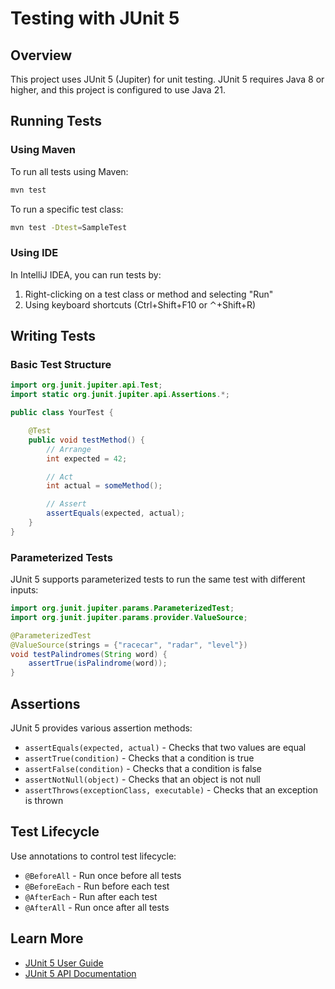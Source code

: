 # Testing with JUnit 5

## Overview

This project uses JUnit 5 (Jupiter) for unit testing. JUnit 5 requires Java 8 or higher, and this project is configured to use Java 21.

## Running Tests

### Using Maven

To run all tests using Maven:

```bash
mvn test
```

To run a specific test class:

```bash
mvn test -Dtest=SampleTest
```

### Using IDE

In IntelliJ IDEA, you can run tests by:
1. Right-clicking on a test class or method and selecting "Run"
2. Using keyboard shortcuts (Ctrl+Shift+F10 or ⌃+Shift+R)

## Writing Tests

### Basic Test Structure

```java
import org.junit.jupiter.api.Test;
import static org.junit.jupiter.api.Assertions.*;

public class YourTest {

    @Test
    public void testMethod() {
        // Arrange
        int expected = 42;

        // Act
        int actual = someMethod();

        // Assert
        assertEquals(expected, actual);
    }
}
```

### Parameterized Tests

JUnit 5 supports parameterized tests to run the same test with different inputs:

```java
import org.junit.jupiter.params.ParameterizedTest;
import org.junit.jupiter.params.provider.ValueSource;

@ParameterizedTest
@ValueSource(strings = {"racecar", "radar", "level"})
void testPalindromes(String word) {
    assertTrue(isPalindrome(word));
}
```

## Assertions

JUnit 5 provides various assertion methods:

- `assertEquals(expected, actual)` - Checks that two values are equal
- `assertTrue(condition)` - Checks that a condition is true
- `assertFalse(condition)` - Checks that a condition is false
- `assertNotNull(object)` - Checks that an object is not null
- `assertThrows(exceptionClass, executable)` - Checks that an exception is thrown

## Test Lifecycle

Use annotations to control test lifecycle:

- `@BeforeAll` - Run once before all tests
- `@BeforeEach` - Run before each test
- `@AfterEach` - Run after each test
- `@AfterAll` - Run once after all tests

## Learn More

- [JUnit 5 User Guide](https://junit.org/junit5/docs/current/user-guide/)
- [JUnit 5 API Documentation](https://junit.org/junit5/docs/current/api/)
